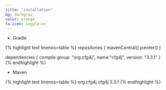 ```yaml
---
title: "installation"
bg: darkgray
color: orange
fa-icon: toggle-on
---
```


* Gradle

{% highlight text linenos=table %}
repositories {
    mavenCentral()
    jcenter()
}

dependencies {
  compile group: "org.cfg4j", name:"cfg4j", version: "3.3.1"
}
{% endhighlight %}

* Maven

{% highlight text linenos=table %}
<dependencies>
  <dependency>
    <groupId>org.cfg4j</groupId>
    <artifactId>cfg4j</artifactId>
    <version>3.3.1</version>
  </dependency>
</dependencies>
{% endhighlight %}